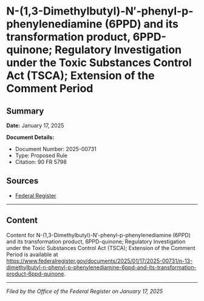 # N-(1,3-Dimethylbutyl)-N′-phenyl-p-phenylenediamine (6PPD) and its transformation product, 6PPD-quinone; Regulatory Investigation under the Toxic Substances Control Act (TSCA); Extension of the Comment Period

## Summary

**Date:** January 17, 2025

**Document Details:**
- Document Number: 2025-00731
- Type: Proposed Rule
- Citation: 90 FR 5798

## Sources
- [Federal Register](https://www.federalregister.gov/documents/2025/01/17/2025-00731/n-13-dimethylbutyl-n-phenyl-p-phenylenediamine-6ppd-and-its-transformation-product-6ppd-quinone)

---

## Content

Content for N-(1,3-Dimethylbutyl)-N′-phenyl-p-phenylenediamine (6PPD) and its transformation product, 6PPD-quinone; Regulatory Investigation under the Toxic Substances Control Act (TSCA); Extension of the Comment Period is available at https://www.federalregister.gov/documents/2025/01/17/2025-00731/n-13-dimethylbutyl-n-phenyl-p-phenylenediamine-6ppd-and-its-transformation-product-6ppd-quinone.

---

*Filed by the Office of the Federal Register on January 17, 2025*
